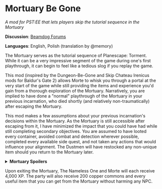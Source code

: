 # Mortuary Be Gone
*A mod for PST:EE that lets players skip the tutorial sequence in the Mortuary*

**Discussion**: [Beamdog Forums](https://forums.beamdog.com/discussion/87482/mod-mortuary-be-gone)

**Languages**: English, Polish (translation by @memory)

The Mortuary serves as the tutorial sequence of Planescape: Torment. While it can be a very impressive segment of the game during one's first playthrough, it can begin to feel like a tedious slog if you replay the game. 

This mod (inspired by the Dungeon-Be-Gone and Skip Chateau Irenicus mods for Baldur's Gate 2) allows Morte to whisk you through a portal at the very start of the game while still providing the items and experience you'd gain from a thorough exploration of the Mortuary. Narratively, you are implied to have done a "normal" playthrough of the Mortuary in your previous incarnation, who died shortly (and relatively non-traumatically) after escaping the Mortuary. 

This mod makes a few assumptions about your previous incarnation's decisions within the Mortuary. As the Mortuary is still accessible after escaping from it, I have minimized the impact that you could have had while still completing secondary objectives. You are assumed to have looted every container, avoided combat and detection wherever possible, completed every available side quest, and not taken any actions that would influence your alignment. The Dustmen will have restocked any non-unique item should you return to the Mortuary later. 

<details> 
<summary> <b>Mortuary Spoilers</b></summary>

- You did not fight any NPCs except Zombie 782.
- You met Dhall and discussed both Dustmen philosophy and his knowledge of Pharod. 
- You met Ei-Vene, retrieved the Embalming Fluid and Needle, and allowed her to stitch up your scars.
- You met Vaxis, gave him the Embalming Room Key, but did not ask him to disguise you as a zombie. 
- You did not report Vaxis to the Dustmen.
- You met Soego and allowed him to unlock the front gate of the Mortuary.
- You talked to Deionarra, avoided offending her, and heard her prophecy without making a vow to die.
- You learned the Raise Dead ability from Deionarra. 
- You solved the Ancient Copper Earring, Zombie 1201, and Skeleton 42 puzzles.
- You disenchanted all four Giant Skeletons with the help of the Tome of Bone and Ash.
- You managed to acquire Limb #985 in a neutral manner. (NB: This is not possible in a normal playthrough, you must choose either a Lawful Good option or a Chaotic Evil option.)

</details>

Upon exiting the Mortuary, The Nameless One and Morte will each receive 4,000 XP. The party will also receive 200 copper commons and every useful item that you can get from the Mortuary without harming any NPC. 
